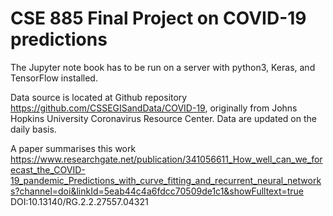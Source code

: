 # CSE 885 Final Project on COVID-19 predictions

The Jupyter note book has to be run on a server with python3, Keras, and TensorFlow installed.

Data source is located at Github repository https://github.com/CSSEGISandData/COVID-19, originally from Johns Hopkins University Coronavirus Resource Center. Data are updated on the daily basis.

A paper summarises this work 
https://www.researchgate.net/publication/341056611_How_well_can_we_forecast_the_COVID-19_pandemic_Predictions_with_curve_fitting_and_recurrent_neural_networks?channel=doi&linkId=5eab44c4a6fdcc70509de1c1&showFulltext=true
DOI:10.13140/RG.2.2.27557.04321
